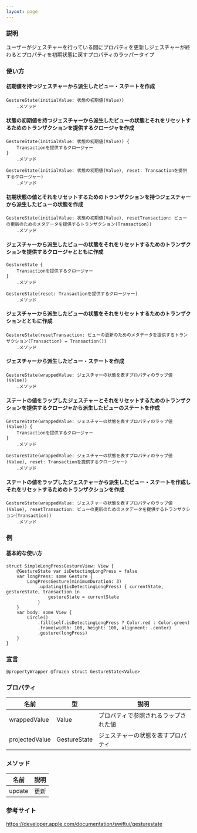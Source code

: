 ```yaml
---
layout: page
---
```


### 説明

ユーザーがジェスチャーを行っている間にプロパティを更新しジェスチャーが終わるとプロパティを初期状態に戻すプロパティのラッパータイプ

### 使い方

#### 初期値を持つジェスチャーから派生したビュー・ステートを作成

    GestureState(initialValue: 状態の初期値(Value))
        .メソッド

#### 状態の初期値を持つジェスチャーから派生したビューの状態とそれをリセットするためのトランザクションを提供するクロージャを作成

    GestureState(initialValue: 状態の初期値(Value)) {
        Transactionを提供するクロージャー
    }
        .メソッド

    GestureState(initialValue: 状態の初期値(Value), reset: Transactionを提供するクロージャー)
        .メソッド

#### 初期状態の値とそれをリセットするためのトランザクションを持つジェスチャーから派生したビューの状態を作成

    GestureState(initialValue: 状態の初期値(Value), resetTransaction: ビューの更新のためのメタデータを提供するトランザクション(Transaction))
        .メソッド

#### ジェスチャーから派生したビューの状態をそれをリセットするためのトランザクションを提供するクロージャとともに作成

    GestureState {
        Transactionを提供するクロージャー
    }
        .メソッド

    GestureState(reset: Transactionを提供するクロージャー)
        .メソッド

#### ジェスチャーから派生したビューの状態をそれをリセットするためのトランザクションとともに作成

    GestureState(resetTransaction: ビューの更新のためのメタデータを提供するトランザクション(Transaction) = Transaction())
        .メソッド

#### ジェスチャーから派生したビュー・ステートを作成

    GestureState(wrappedValue: ジェスチャーの状態を表すプロパティのラップ値(Value))
        .メソッド

#### ステートの値をラップしたジェスチャーとそれをリセットするためのトランザクションを提供するクロージャから派生したビューのステートを作成

    GestureState(wrappedValue: ジェスチャーの状態を表すプロパティのラップ値(Value)) {
        Transactionを提供するクロージャー
    }
        .メソッド

    GestureState(wrappedValue: ジェスチャーの状態を表すプロパティのラップ値(Value), reset: Transactionを提供するクロージャー)
        .メソッド

#### ステートの値をラップしたジェスチャーから派生したビュー・ステートを作成しそれをリセットするためのトランザクションを作成

    GestureState(wrappedValue: ジェスチャーの状態を表すプロパティのラップ値(Value), resetTransaction: ビューの更新のためのメタデータを提供するトランザクション(Transaction))
        .メソッド

### 例

#### 基本的な使い方

    struct SimpleLongPressGestureView: View {
        @GestureState var isDetectingLongPress = false
        var longPress: some Gesture {
            LongPressGesture(minimumDuration: 3)
                .updating($isDetectingLongPress) { currentState, gestureState, transaction in
                    gestureState = currentState
                }
        }
        var body: some View {
            Circle()
                .fill(self.isDetectingLongPress ? Color.red : Color.green)
                .frame(width: 100, height: 100, alignment: .center)
                .gesture(longPress)
        }
    }

### 宣言

    @propertyWrapper @frozen struct GestureState<Value>

### プロパティ

| 名前             | 型                   | 説明                 |
| -------------- | ------------------- | ------------------ |
| wrappedValue   | Value               | プロパティで参照されるラップされた値 |
| projectedValue | GestureState<Value> | ジェスチャーの状態を表すプロパティ  |

### メソッド

| 名前     | 説明  |
| ------ | --- |
| update | 更新  |

### 参考サイト

<https://developer.apple.com/documentation/swiftui/gesturestate>
